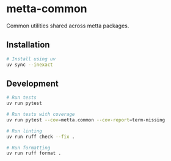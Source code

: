 # metta-common

Common utilities shared across metta packages.

## Installation

```bash
# Install using uv
uv sync --inexact
```

## Development

```bash
# Run tests
uv run pytest

# Run tests with coverage
uv run pytest --cov=metta.common --cov-report=term-missing

# Run linting
uv run ruff check --fix .

# Run formatting
uv run ruff format .
```
